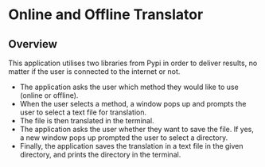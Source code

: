 # Online and Offline Translator
## Overview
This application utilises two libraries from Pypi in order to deliver results, no matter if the user is connected to the internet or not.
- The application asks the user which method they would like to use (online or offline).
- When the user selects a method, a window pops up and prompts the user to select a text file for translation.
- The file is then translated in the terminal.
- The application asks the user whether they want to save the file. If yes, a new window pops up prompted the user to select a directory.
- Finally, the application saves the translation in a text file in the given directory, and prints the directory in the terminal.
